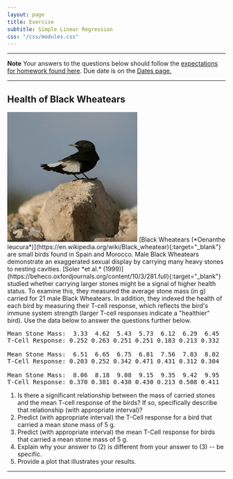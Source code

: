 ```yaml
---
layout: page
title: Exercise
subtitle: Simple Linear Regression
css: "/css/modules.css"
---
```


----

<div class="alert alert-warning">
  <strong>Note</strong> Your answers to the questions below should follow the <a href="../../resources/hwformat" target="_blank">expectations for homework found here</a>. Due date is on the <a href="../../resources/Dates-Current" target="_blank">Dates page.</a>
</div>

----

## Health of Black Wheatears
<img src="../zimgs/black-wheater.jpg" alt="Black Wheater" class="img-right">
[Black Wheatears (*Oenanthe leucura*)](https://en.wikipedia.org/wiki/Black_wheatear){:target="_blank"} are small birds found in Spain and Morocco. Male Black Wheatears demonstrate an exaggerated sexual display by carrying many heavy stones to nesting cavities. [Soler *et al.* (1999)](https://beheco.oxfordjournals.org/content/10/3/281.full){:target="_blank"} studied whether carrying larger stones might be a signal of higher health status. To examine this, they measured the average stone mass (in g) carried for 21 male Black Wheatears.  In addition, they indexed the health of each bird by measuring their T-cell response, which reflects the bird's immune system strength (larger T-cell responses indicate a "healthier" bird).  Use the data below to answer the questions further below.

<pre>
Mean Stone Mass:  3.33  4.62  5.43  5.73  6.12  6.29  6.45
T-Cell Response: 0.252 0.263 0.251 0.251 0.183 0.213 0.332

Mean Stone Mass:  6.51  6.65  6.75  6.81  7.56  7.83  8.02
T-Cell Response: 0.203 0.252 0.342 0.471 0.431 0.312 0.304

Mean Stone Mass:  8.06  8.18  9.08  9.15  9.35  9.42  9.95
T-Cell Response: 0.370 0.381 0.430 0.430 0.213 0.508 0.411
</pre>

1. Is there a significant relationship between the mass of carried stones and the mean T-cell response of the birds?  If so, specifically describe that relationship (with appropriate interval)?
1. Predict (with appropriate interval) the T-Cell response for a bird that carried a mean stone mass of 5 g.
1. Predict (with appropriate interval) the mean T-Cell response for birds that carried a mean stone mass of 5 g.
1. Explain why your answer to (2) is different from your answer to (3) -- be specific.
1. Provide a plot that illustrates your results.

----

